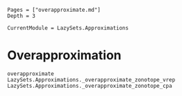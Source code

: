 ```@contents
Pages = ["overapproximate.md"]
Depth = 3
```

```@meta
CurrentModule = LazySets.Approximations
```

# Overapproximation

```@docs
overapproximate
LazySets.Approximations._overapproximate_zonotope_vrep
LazySets.Approximations._overapproximate_zonotope_cpa
```
